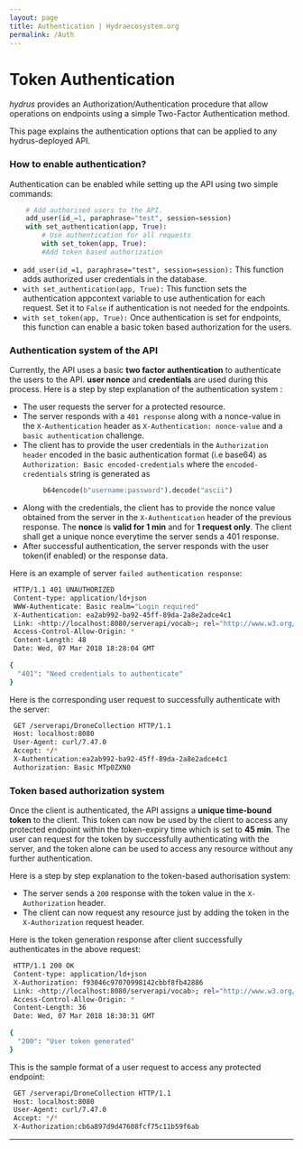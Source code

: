 ```yaml
---
layout: page
title: Authentication | Hydraecosystem.org
permalink: /Auth
---
```


# Token Authentication

*hydrus* provides an Authorization/Authentication procedure that allow operations on endpoints using a simple Two-Factor Authentication method.

This page explains the authentication options that can be applied to any hydrus-deployed API.

### How to enable authentication?

Authentication can be enabled while setting up the API using two simple commands:

```python
    # Add authorised users to the API.
    add_user(id_=1, paraphrase="test", session=session)
    with set_authentication(app, True):
        # Use authentication for all requests
        with set_token(app, True):
        #Add token based authorization
```
- `add_user(id_=1, paraphrase="test", session=session):` This function adds authorized user credentials in the database.
- `with set_authentication(app, True):` This function sets the authentication appcontext variable 
   to use authentication for each request. Set it to `False` if authentication
   is not needed for the endpoints.
- `with set_token(app, True):` Once authentication is set for endpoints, this function can enable a basic token based authorization for the users.

### Authentication system of the API

Currently, the API uses a basic **two factor authentication** to authenticate the users to the API.
**user nonce** and **credentials** are used during this process.
Here is a step by step explanation of the authentication system :

- The user requests the server for a protected resource.
- The server responds with a `401 response` along with a nonce-value in the `X-Authentication` header
  as `X-Authentication: nonce-value` and a `basic authentication` challenge.
- The client has to provide the user credentials in the `Authorization header` encoded in the basic 
  authentication format (i.e base64) as `Authorization: Basic encoded-credentials` where the `encoded-credentials` string is generated as
   ``` python
        b64encode(b"username:password").decode("ascii")
   ```
- Along with the credentials, the client has to provide the nonce value obtained from the server in         the `X-Authentication` header of the previous response. The **nonce** is **valid for 1 min** and for **1 request only**. The client shall get a unique nonce everytime the server sends a 401           response.
- After successful authentication, the server responds with the user token(if enabled) or the response data. 


Here is an example of server `failed authentication response`:
``` bash
 HTTP/1.1 401 UNAUTHORIZED
 Content-type: application/ld+json
 WWW-Authenticate: Basic realm="Login required"
 X-Authentication: ea2ab992-ba92-45ff-89da-2a8e2adce4c1
 Link: <http://localhost:8080/serverapi/vocab>; rel="http://www.w3.org/ns/hydra/core#apiDocumentation"
 Access-Control-Allow-Origin: *
 Content-Length: 48
 Date: Wed, 07 Mar 2018 18:28:04 GMT
 
{
  "401": "Need credentials to authenticate"
}
```

Here is the corresponding user request to successfully authenticate with the server:

``` bash
 GET /serverapi/DroneCollection HTTP/1.1
 Host: localhost:8080
 User-Agent: curl/7.47.0
 Accept: */*
 X-Authentication:ea2ab992-ba92-45ff-89da-2a8e2adce4c1
 Authorization: Basic MTp0ZXN0
```

### Token based authorization system

Once the client is authenticated, the API assigns a **unique time-bound token** to the client.
This token can now be used by the client to access any protected endpoint within the token-expiry time
which is set to **45 min**.
The user can request for the token by successfully authenticating with the server, and the token alone 
can be used to access any resource without any further authentication.

Here is a step by step explanation to the token-based authorisation system:

- The server sends a `200` response with the token value in the `X-Authorization` header.
- The client can now request any resource just by adding the token in the `X-Authorization` request
  header.

Here is the token generation response after client successfully authenticates in the above request:

``` bash
 HTTP/1.1 200 OK
 Content-type: application/ld+json
 X-Authorization: f93046c97070998142cbbf8fb42886
 Link: <http://localhost:8080/serverapi/vocab>; rel="http://www.w3.org/ns/hydra/core#apiDocumentation"
 Access-Control-Allow-Origin: *
 Content-Length: 36
 Date: Wed, 07 Mar 2018 18:30:31 GMT
 
{
  "200": "User token generated"
}
``` 

This is the sample format of a user request to access any protected endpoint:

``` bash
 GET /serverapi/DroneCollection HTTP/1.1
 Host: localhost:8080
 User-Agent: curl/7.47.0
 Accept: */*
 X-Authorization:cb6a897d9d47608fcf75c11b59f6ab
```

---

